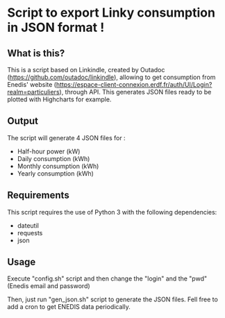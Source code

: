 # Script to export Linky consumption in JSON format !

## What is this?
This is a script based on Linkindle, created by Outadoc (https://github.com/outadoc/linkindle), allowing to get consumption from Enedis' website (https://espace-client-connexion.erdf.fr/auth/UI/Login?realm=particuliers), through API.
This generates JSON files ready to be plotted with Highcharts for example.

## Output
The script will generate 4 JSON files for :

- Half-hour power (kW)
- Daily consumption (kWh)
- Monthly consumption (kWh)
- Yearly consumption (kWh)

## Requirements
This script requires the use of Python 3 with the following dependencies:

- dateutil
- requests
- json

## Usage
Execute "config.sh" script and then change the "login" and the "pwd" (Enedis email and password)

Then, just run "gen_json.sh" script to generate the JSON files.
Fell free to add a cron to get ENEDIS data periodically.
